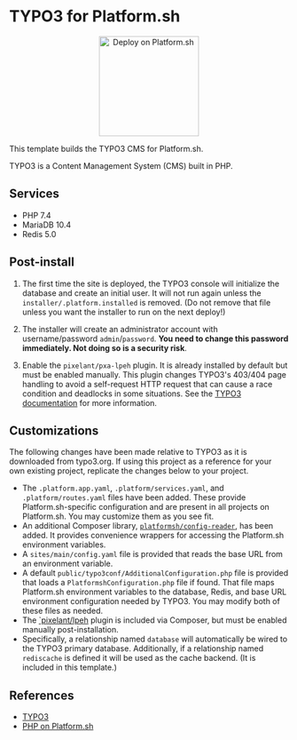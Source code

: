 # TYPO3 for Platform.sh

<p align="center">
<a href="https://console.platform.sh/projects/create-project?template=https://raw.githubusercontent.com/platformsh/template-builder/master/templates/typo3/.platform.template.yaml&utm_content=typo3&utm_source=github&utm_medium=button&utm_campaign=deploy_on_platform">
    <img src="https://platform.sh/images/deploy/lg-blue.svg" alt="Deploy on Platform.sh" width="180px" />
</a>
</p>

This template builds the TYPO3 CMS for Platform.sh.

TYPO3 is a Content Management System (CMS) built in PHP.

## Services

* PHP 7.4
* MariaDB 10.4
* Redis 5.0

## Post-install

1. The first time the site is deployed, the TYPO3 console will initialize the database and create an initial user.  It will not run again unless the `installer/.platform.installed` is removed.  (Do not remove that file unless you want the installer to run on the next deploy!)

2. The installer will create an administrator account with username/password `admin`/`password`.  **You need to change this password immediately. Not doing so is a security risk**.

3. Enable the `pixelant/pxa-lpeh` plugin.  It is already installed by default but must be enabled manually.  This plugin changes TYPO3's 403/404 page handling to avoid a self-request HTTP request that can cause a race condition and deadlocks in some situations. See the [TYPO3 documentation](https://docs.platform.sh/frameworks/typo3.html#avoiding-deadlock) for more information.

## Customizations

The following changes have been made relative to TYPO3 as it is downloaded from typo3.org.  If using this project as a reference for your own existing project, replicate the changes below to your project.

* The `.platform.app.yaml`, `.platform/services.yaml`, and `.platform/routes.yaml` files have been added.  These provide Platform.sh-specific configuration and are present in all projects on Platform.sh.  You may customize them as you see fit.
* An additional Composer library, [`platformsh/config-reader`](https://github.com/platformsh/config-reader-php), has been added.  It provides convenience wrappers for accessing the Platform.sh environment variables.
* A `sites/main/config.yaml` file is provided that reads the base URL from an environment variable.
* A default `public/typo3conf/AdditionalConfiguration.php` file is provided that loads a `PlatformshConfiguration.php` file if found.  That file maps Platform.sh environment variables to the database, Redis, and base URL environment configuration needed by TYPO3.  You may modify both of these files as needed.
* The [`pixelant/lpeh](https://extensions.typo3.org/extension/pxa_lpeh/) plugin is included via Composer, but must be enabled manually post-installation.
* Specifically, a relationship named `database` will automatically be wired to the TYPO3 primary database.  Additionally, if a relationship named `rediscache` is defined it will be used as the cache backend.  (It is included in this template.)

## References

* [TYPO3](https://typo3.org/)
* [PHP on Platform.sh](https://docs.platform.sh/languages/php.html)
